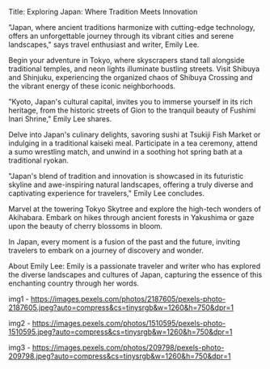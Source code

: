 
Title: Exploring Japan: Where Tradition Meets Innovation

"Japan, where ancient traditions harmonize with cutting-edge technology, offers an unforgettable journey through its vibrant cities and serene landscapes," says travel enthusiast and writer, Emily Lee.

Begin your adventure in Tokyo, where skyscrapers stand tall alongside traditional temples, and neon lights illuminate bustling streets. Visit Shibuya and Shinjuku, experiencing the organized chaos of Shibuya Crossing and the vibrant energy of these iconic neighborhoods.

"Kyoto, Japan's cultural capital, invites you to immerse yourself in its rich heritage, from the historic streets of Gion to the tranquil beauty of Fushimi Inari Shrine," Emily Lee shares.

Delve into Japan's culinary delights, savoring sushi at Tsukiji Fish Market or indulging in a traditional kaiseki meal. Participate in a tea ceremony, attend a sumo wrestling match, and unwind in a soothing hot spring bath at a traditional ryokan.

"Japan's blend of tradition and innovation is showcased in its futuristic skyline and awe-inspiring natural landscapes, offering a truly diverse and captivating experience for travelers," Emily Lee concludes.

Marvel at the towering Tokyo Skytree and explore the high-tech wonders of Akihabara. Embark on hikes through ancient forests in Yakushima or gaze upon the beauty of cherry blossoms in bloom.

In Japan, every moment is a fusion of the past and the future, inviting travelers to embark on a journey of discovery and wonder.

About Emily Lee: Emily is a passionate traveler and writer who has explored the diverse landscapes and cultures of Japan, capturing the essence of this enchanting country through her words.


img1 - https://images.pexels.com/photos/2187605/pexels-photo-2187605.jpeg?auto=compress&cs=tinysrgb&w=1260&h=750&dpr=1

img2 - https://images.pexels.com/photos/1510595/pexels-photo-1510595.jpeg?auto=compress&cs=tinysrgb&w=1260&h=750&dpr=1

img3 - https://images.pexels.com/photos/209798/pexels-photo-209798.jpeg?auto=compress&cs=tinysrgb&w=1260&h=750&dpr=1